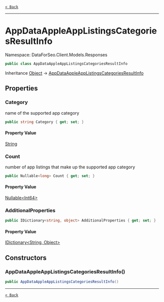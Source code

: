 [`< Back`](./)

---

# AppDataAppleAppListingsCategoriesResultInfo

Namespace: DataForSeo.Client.Models.Responses

```csharp
public class AppDataAppleAppListingsCategoriesResultInfo
```

Inheritance [Object](https://docs.microsoft.com/en-us/dotnet/api/system.object) → [AppDataAppleAppListingsCategoriesResultInfo](./dataforseo.client.models.responses.appdataappleapplistingscategoriesresultinfo)

## Properties

### **Category**

name of the supported app category

```csharp
public string Category { get; set; }
```

#### Property Value

[String](https://docs.microsoft.com/en-us/dotnet/api/system.string)<br>

### **Count**

number of app listings that make up the supported app category

```csharp
public Nullable<long> Count { get; set; }
```

#### Property Value

[Nullable&lt;Int64&gt;](https://docs.microsoft.com/en-us/dotnet/api/system.nullable-1)<br>

### **AdditionalProperties**

```csharp
public IDictionary<string, object> AdditionalProperties { get; set; }
```

#### Property Value

[IDictionary&lt;String, Object&gt;](https://docs.microsoft.com/en-us/dotnet/api/system.collections.generic.idictionary-2)<br>

## Constructors

### **AppDataAppleAppListingsCategoriesResultInfo()**

```csharp
public AppDataAppleAppListingsCategoriesResultInfo()
```

---

[`< Back`](./)
